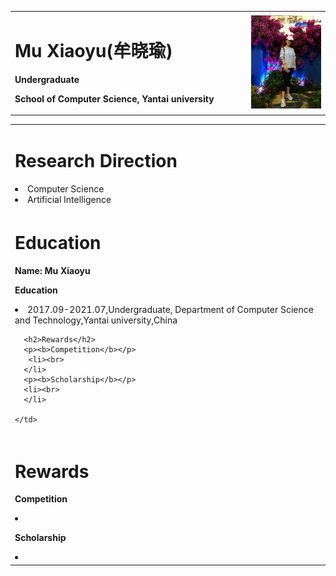 <table border="0">
  <tr>
    <td width="75%">
      <h1>Mu Xiaoyu(牟晓瑜)</h1>
      <p><b>Undergraduate</b></p>
      <p><b>School of Computer Science, Yantai university</b></p>
    </td>
    <td width="25%">
      <img src="/a.jpg" width="100%">    
    </td>
  </tr>
</table>
<table border="0">
    <tr>
    <td width="75%">
      <h1>Research Direction</h1>
       <li>Computer Science<br>
      </li>
      <li>Artificial Intelligence<br>
      </li>
    </td>
  </tr>
  
  <tr>
    <td width="75%">
      <h1>Education</h1>
      <p><b>Name: Mu Xiaoyu</b></p>
      <p><b>Education</b></p>
       <li>2017.09-2021.07,Undergraduate, Department of Computer Science and Technology,Yantai university,China<br>
      </li>
      
      <h2>Rewards</h2>
      <p><b>Competition</b></p>
       <li><br>
      </li>
      <p><b>Scholarship</b></p>
      <li><br>
      </li>
      
    </td>
  </tr>
  
  <tr>
    <td width="75%">
      <h1>Rewards</h1>
      <p><b>Competition</b></p>
       <li><br>
      </li>
      <p><b>Scholarship</b></p>
      <li><br>
      </li>
    </td>
  </tr>
</table>











